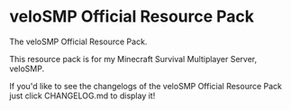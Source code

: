 # veloSMP Official Resource Pack
The veloSMP Official Resource Pack.

This resource pack is for my Minecraft Survival Multiplayer Server, veloSMP.

If you'd like to see the changelogs of the veloSMP Official Resource Pack just click CHANGELOG.md to display it!

